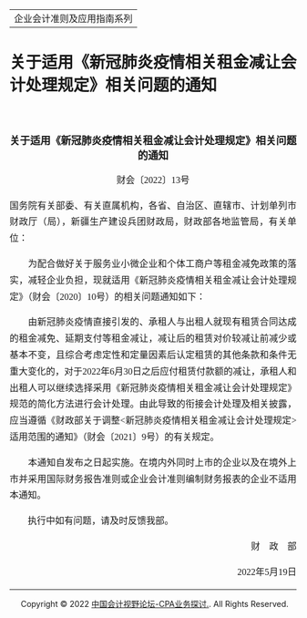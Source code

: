 ﻿<!DOCTYPE HTML PUBLIC "-//W3C//DTD HTML 4.0 Transitional//EN">
<HTML><HEAD><TITLE>关于适用《新冠肺炎疫情相关租金减让会计处理规定》相关问题的通知</TITLE>
<META content="text/html; charset=gb2312" http-equiv=Content-Type>
<META name=GENERATOR content="MSHTML 11.00.10570.1001"><LINK rel=stylesheet 
href="_template.css"></HEAD>
<BODY>
<DIV id=nsbanner>
<DIV id=bannerrow1>
<TABLE class=bannerparthead>
  <TBODY>
  <TR id=hdr>
    <TD class=runninghead noWrap>企业会计准则及应用指南系列</TD></TR></TBODY></TABLE></DIV>
<DIV id=titlerow>
<H1 class=dtH1>关于适用《新冠肺炎疫情相关租金减让会计处理规定》相关问题的通知</H1></DIV></DIV>
<DIV id=nstext><BR>
<H2 class=title_con align=center><FONT 
size=4>关于适用《新冠肺炎疫情相关租金减让会计处理规定》相关问题的通知</FONT></H2><!-- <div class="laiyuan"><p><span>2022年05月27日</span><span>来源：财政部</span></p></div>-->
<DIV class=my_doccontent>
<STYLE type=text/css>.TRS_Editor P{margin-bottom:1em;line-height:1.8;font-family:宋体;font-size:12pt;}.TRS_Editor DIV{margin-bottom:1em;line-height:1.8;font-family:宋体;font-size:12pt;}.TRS_Editor TD{margin-bottom:1em;line-height:1.8;font-family:宋体;font-size:12pt;}.TRS_Editor TH{margin-bottom:1em;line-height:1.8;font-family:宋体;font-size:12pt;}.TRS_Editor SPAN{margin-bottom:1em;line-height:1.8;font-family:宋体;font-size:12pt;}.TRS_Editor FONT{margin-bottom:1em;line-height:1.8;font-family:宋体;font-size:12pt;}.TRS_Editor UL{margin-bottom:1em;line-height:1.8;font-family:宋体;font-size:12pt;}.TRS_Editor LI{margin-bottom:1em;line-height:1.8;font-family:宋体;font-size:12pt;}.TRS_Editor A{margin-bottom:1em;line-height:1.8;font-family:宋体;font-size:12pt;}</STYLE>

<DIV class=TRS_Editor>
<STYLE type=text/css>

.TRS_Editor P{margin-bottom:1em;line-height:1.8;font-family:宋体;font-size:12pt;}.TRS_Editor DIV{margin-bottom:1em;line-height:1.8;font-family:宋体;font-size:12pt;}.TRS_Editor TD{margin-bottom:1em;line-height:1.8;font-family:宋体;font-size:12pt;}.TRS_Editor TH{margin-bottom:1em;line-height:1.8;font-family:宋体;font-size:12pt;}.TRS_Editor SPAN{margin-bottom:1em;line-height:1.8;font-family:宋体;font-size:12pt;}.TRS_Editor FONT{margin-bottom:1em;line-height:1.8;font-family:宋体;font-size:12pt;}.TRS_Editor UL{margin-bottom:1em;line-height:1.8;font-family:宋体;font-size:12pt;}.TRS_Editor LI{margin-bottom:1em;line-height:1.8;font-family:宋体;font-size:12pt;}.TRS_Editor A{margin-bottom:1em;line-height:1.8;font-family:宋体;font-size:12pt;}</STYLE>

<P align=center>财会〔2022〕13号</P>
<P 
align=justify>国务院有关部委、有关直属机构，各省、自治区、直辖市、计划单列市财政厅（局），新疆生产建设兵团财政局，财政部各地监管局，有关单位：</P>
<P 
align=justify>　　为配合做好关于服务业小微企业和个体工商户等租金减免政策的落实，减轻企业负担，现就适用《新冠肺炎疫情相关租金减让会计处理规定》（财会〔2020〕10号）的相关问题通知如下：</P>
<P 
align=justify>　　由新冠肺炎疫情直接引发的、承租人与出租人就现有租赁合同达成的租金减免、延期支付等租金减让，减让后的租赁对价较减让前减少或基本不变，且综合考虑定性和定量因素后认定租赁的其他条款和条件无重大变化的，对于2022年6月30日之后应付租赁付款额的减让，承租人和出租人可以继续选择采用《新冠肺炎疫情相关租金减让会计处理规定》规范的简化方法进行会计处理。由此导致的衔接会计处理及相关披露，应当遵循《财政部关于调整&lt;新冠肺炎疫情相关租金减让会计处理规定&gt;适用范围的通知》（财会〔2021〕9号）的有关规定。</P>
<P 
align=justify>　　本通知自发布之日起实施。在境内外同时上市的企业以及在境外上市并采用国际财务报告准则或企业会计准则编制财务报表的企业不适用本通知。</P>
<P align=justify>　　执行中如有问题，请及时反馈我部。</P>
<P align=right>　　财　政　部</P>
<P align=right>　　2022年5月19日</P></DIV></DIV>
<P>
<HR>

<P></P></DIV>
<DIV class=footer>
<P>&nbsp;&nbsp;&nbsp;&nbsp;&nbsp;Copyright &copy; 2022 <A 
href="https://bbs.esnai.com/thread-5354530-1-3.html" 
target=_blank>中国会计视野论坛-CPA业务探讨.</A>. All Rights Reserved. 
</P></DIV></BODY></HTML>
